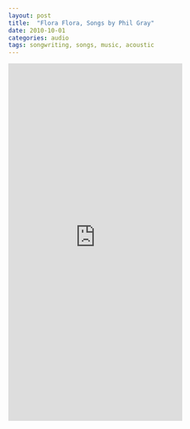 ```yaml
---
layout: post
title:  "Flora Flora, Songs by Phil Gray"
date: 2010-10-01
categories: audio
tags: songwriting, songs, music, acoustic
---
```


<iframe style="border: 0; width: 350px; height: 720px;" src="http://bandcamp.com/EmbeddedPlayer/album=644007103/size=large/bgcol=ffffff/linkcol=0687f5/transparent=true/" seamless><a href="http://floraflora.bandcamp.com/album/flora-flora">flora flora by flora flora</a></iframe>